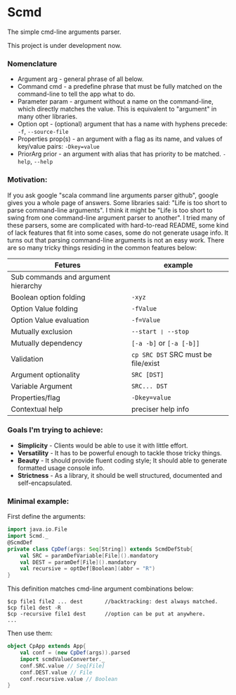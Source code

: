 # Scmd
The simple cmd-line arguments parser.

This project is under development now.

### Nomenclature
* Argument arg - general phrase of all below.
* Command cmd - a predefine phrase that must be fully matched on the command-line
 to tell the app what to do.
* Parameter param - argument without a name on the command-line, which directly matches the value.
 This is equivalent to "argument" in many other libraries.
* Option opt - (optional) argument that has a name with hyphens precede: `-f`, `--source-file`
* Properties prop(s) - an argument with a flag as its name,
 and values of key/value pairs: `-Dkey=value`
* PriorArg prior - an argument with alias that has priority to be matched. `-help`, `--help`

### Motivation:
If you ask google "scala command line arguments parser github", google gives you a whole page of
answers. Some libraries said: "Life is too short to parse command-line arguments". I think it might 
be "Life is too short to swing from one command-line argument parser to another". I tried many of 
these parsers, some are complicated with hard-to-read README,
 some kind of lack features that fit into some cases, some do not generate usage info.
It turns out that parsing command-line arguments is not an easy work.
 There are so many tricky things residing in the common features below:
 
| Fetures                                                              | example | 
|----------------------------------------------------------------------|---------|
| Sub commands and argument hierarchy                                   |        | 
| Boolean option folding                                                |  `-xyz`       |
| Option Value folding                                                 |`-fValue`       |
| Option Value evaluation                                            |`-f=Value`       |
| Mutually exclusion                                        | `--start ❘ --stop`       |
| Mutually dependency                                   | `[-a -b]` or `[-a [-b]]`       |
| Validation                                     | `cp SRC DST` SRC must be file/exist  |
| Argument optionality                                     | `SRC [DST]`       |
| Variable Argument                                      | `SRC... DST`       |
| Properties/flag                                            | `-Dkey=value`       | 
| Contextual help                                            | preciser help info       | 

### Goals I'm trying to achieve:

* **Simplicity** - Clients would be able to use it with little effort.
* **Versatility** - It has to be powerful enough to tackle those tricky things.
* **Beauty** - It should provide fluent coding style;
 It should able to generate formatted usage console info.
* **Strictness** - As a library, it should be well structured, documented and self-encapsulated.

### Minimal example:
First define the arguments:
```scala
import java.io.File
import Scmd._
@ScmdDef
private class CpDef(args: Seq[String]) extends ScmdDefStub{
    val SRC = paramDefVariable[File]().mandatory
    val DEST = paramDef[File]().mandatory
    val recursive = optDef[Boolean](abbr = "R")
}
```
This definition matches cmd-line argument combinations below:
```text
$cp file1 file2 ... dest       //backtracking: dest always matched.
$cp file1 dest -R              
$cp -recursive file1 dest      //option can be put at anywhere.
...
```

Then use them:
```scala
object CpApp extends App{
    val conf = (new CpDef(args)).parsed
    import scmdValueConverter._
    conf.SRC.value // Seq[File]
    conf.DEST.value // File
    conf.recursive.value // Boolean
}
```